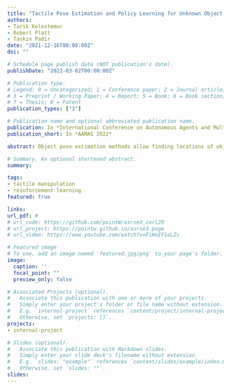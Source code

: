 ```yaml
---
title: "Tactile Pose Estimation and Policy Learning for Unknown Object Manipulation"
authors:
- Tarik Kelestemur
- Robert Platt
- Taskin Padir
date: "2021-12-16T00:00:00Z"
doi: ""

# Schedule page publish date (NOT publication's date).
publishDate: "2022-03-02T00:00:00Z"

# Publication type.
# Legend: 0 = Uncategorized; 1 = Conference paper; 2 = Journal article;
# 3 = Preprint / Working Paper; 4 = Report; 5 = Book; 6 = Book section;
# 7 = Thesis; 8 = Patent
publication_types: ["1"]

# Publication name and optional abbreviated publication name.
publication: In *International Conference on Autonomous Agents and Multiagent Systems*
publication_short: In *AAMAS 2022*

abstract: Object pose estimation methods allow finding locations of objects in unstructured environments. This is a highly desired skill for au- tonomous robot manipulation as robots need to estimate the precise poses of the objects in order to manipulate them. In this paper, we investigate the problems of tactile pose estimation and manipula- tion for category-level objects. Our proposed method uses a Bayes filter with a learned tactile observation model and a deterministic motion model. Later, we train policies using deep reinforcement learning where the agents use the belief estimation from the Bayes filter. Our models are trained in simulation and transferred to the real world. We analyze the reliability and the performance of our framework through a series of simulated and real-world experi- ments and compare our method to the baseline work. Our results show that the learned tactile observation model can localize the pose of novel objects at 2-mm and 1-degree resolution for position and orientation, respectively. Furthermore, we experiment on a bottle opening task where the gripper needs to reach the desired grasp state

# Summary. An optional shortened abstract.
summary: 

tags:
- tactile manipulation
- reinforcement learning
featured: true

links:
url_pdf: #
# url_code: https://github.com/pointW/asrse3_corl20
# url_project: https://pointw.github.io/asrse3-page
# url_video: https://www.youtube.com/watch?v=FiHoIF1oLZs

# Featured image
# To use, add an image named `featured.jpg/png` to your page's folder. 
image:
  caption: ''
  focal_point: ""
  preview_only: false

# Associated Projects (optional).
#   Associate this publication with one or more of your projects.
#   Simply enter your project's folder or file name without extension.
#   E.g. `internal-project` references `content/project/internal-project/index.md`.
#   Otherwise, set `projects: []`.
projects:
- internal-project

# Slides (optional).
#   Associate this publication with Markdown slides.
#   Simply enter your slide deck's filename without extension.
#   E.g. `slides: "example"` references `content/slides/example/index.md`.
#   Otherwise, set `slides: ""`.
slides:
---
```



<!-- Markdown & HTML begins here  -->

<!-- <meta http-equiv = "refresh" content = " 0.01 ; url = https://pointw.github.io/asrse3-page/"/> -->